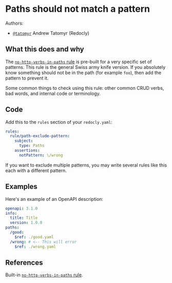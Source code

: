 # Paths should not match a pattern

Authors:

- [`@tatomyr`](https://github.com/tatomyr) Andrew Tatomyr (Redocly)

## What this does and why

The [`no-http-verbs-in-paths` rule](https://redocly.com/docs/cli/rules/no-http-verbs-in-paths/#no-http-verbs-in-paths) is pre-built for a very specific set of patterns.
This rule is the general Swiss army knife version.
If you absolutely know something should not be in the path (for example `foo`), then add the pattern to prevent it.

Some common things to check using this rule: other common CRUD verbs, bad words, and internal code or terminology.

## Code

Add this to the `rules` section of your `redocly.yaml`:

```yaml
rules:
  rule/path-exclude-pattern:
    subject:
      type: Paths
    assertions:
      notPattern: \/wrong
```

If you want to exclude multiple patterns, you may write several rules like this each with a different pattern.

## Examples

Here's an example of an OpenAPI description:

```yaml
openapi: 3.1.0
info:
  title: Title
  version: 1.0.0
paths:
  /good:
    $ref: ./good.yaml
  /wrong: # <-- This will error
    $ref: ./wrong.yaml
```

## References

Built-in [`no-http-verbs-in-paths` rule](https://redocly.com/docs/cli/rules/no-http-verbs-in-paths/#no-http-verbs-in-paths).
